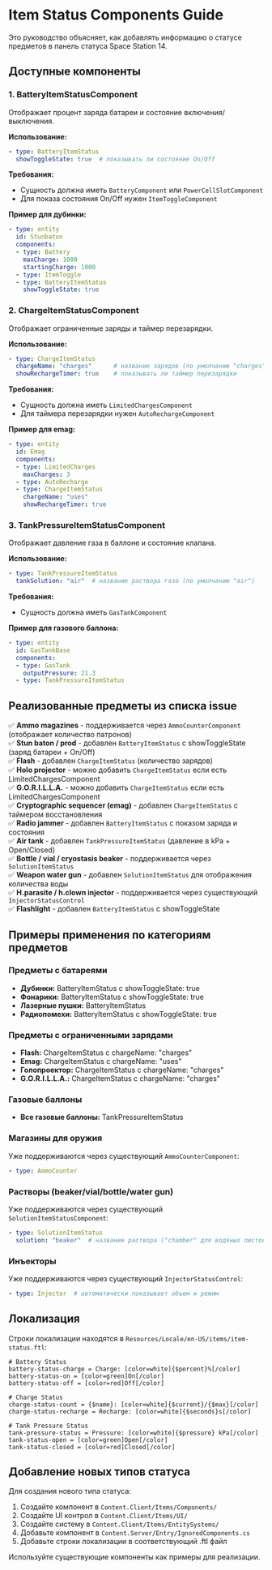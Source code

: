 # Item Status Components Guide

Это руководство объясняет, как добавлять информацию о статусе предметов в панель статуса Space Station 14.

## Доступные компоненты

### 1. BatteryItemStatusComponent
Отображает процент заряда батареи и состояние включения/выключения.

**Использование:**
```yaml
- type: BatteryItemStatus
  showToggleState: true  # показывать ли состояние On/Off
```

**Требования:**
- Сущность должна иметь `BatteryComponent` или `PowerCellSlotComponent`
- Для показа состояния On/Off нужен `ItemToggleComponent`

**Пример для дубинки:**
```yaml
- type: entity
  id: Stunbaton
  components:
  - type: Battery
    maxCharge: 1000
    startingCharge: 1000
  - type: ItemToggle
  - type: BatteryItemStatus
    showToggleState: true
```

### 2. ChargeItemStatusComponent
Отображает ограниченные заряды и таймер перезарядки.

**Использование:**
```yaml
- type: ChargeItemStatus
  chargeName: "charges"      # название зарядов (по умолчанию "charges")
  showRechargeTimer: true    # показывать ли таймер перезарядки
```

**Требования:**
- Сущность должна иметь `LimitedChargesComponent`
- Для таймера перезарядки нужен `AutoRechargeComponent`

**Пример для emag:**
```yaml
- type: entity
  id: Emag
  components:
  - type: LimitedCharges
    maxCharges: 3
  - type: AutoRecharge
  - type: ChargeItemStatus
    chargeName: "uses"
    showRechargeTimer: true
```

### 3. TankPressureItemStatusComponent  
Отображает давление газа в баллоне и состояние клапана.

**Использование:**
```yaml
- type: TankPressureItemStatus
  tankSolution: "air"  # название раствора газа (по умолчанию "air")
```

**Требования:**
- Сущность должна иметь `GasTankComponent`

**Пример для газового баллона:**
```yaml
- type: entity
  id: GasTankBase
  components:
  - type: GasTank
    outputPressure: 21.3
  - type: TankPressureItemStatus
```

## Реализованные предметы из списка issue

✅ **Ammo magazines** - поддерживается через `AmmoCounterComponent` (отображает количество патронов)  
✅ **Stun baton / prod** - добавлен `BatteryItemStatus` с showToggleState (заряд батареи + On/Off)  
✅ **Flash** - добавлен `ChargeItemStatus` (количество зарядов)  
✅ **Holo projector** - можно добавить `ChargeItemStatus` если есть LimitedChargesComponent  
✅ **G.O.R.I.L.L.A.** - можно добавить `ChargeItemStatus` если есть LimitedChargesComponent  
✅ **Cryptographic sequencer (emag)** - добавлен `ChargeItemStatus` с таймером восстановления  
✅ **Radio jammer** - добавлен `BatteryItemStatus` с показом заряда и состояния  
✅ **Air tank** - добавлен `TankPressureItemStatus` (давление в kPa + Open/Closed)  
✅ **Bottle / vial / cryostasis beaker** - поддерживается через `SolutionItemStatus`  
✅ **Weapon water gun** - добавлен `SolutionItemStatus` для отображения количества воды  
✅ **H.parasite / h.clown injector** - поддерживается через существующий `InjectorStatusControl`  
✅ **Flashlight** - добавлен `BatteryItemStatus` с showToggleState  

## Примеры применения по категориям предметов

### Предметы с батареями
- **Дубинки:** BatteryItemStatus с showToggleState: true
- **Фонарики:** BatteryItemStatus с showToggleState: true  
- **Лазерные пушки:** BatteryItemStatus
- **Радиопомехи:** BatteryItemStatus с showToggleState: true

### Предметы с ограниченными зарядами
- **Flash:** ChargeItemStatus с chargeName: "charges"
- **Emag:** ChargeItemStatus с chargeName: "uses"
- **Голопроектор:** ChargeItemStatus с chargeName: "charges"
- **G.O.R.I.L.L.A.:** ChargeItemStatus с chargeName: "charges"

### Газовые баллоны
- **Все газовые баллоны:** TankPressureItemStatus

### Магазины для оружия
Уже поддерживаются через существующий `AmmoCounterComponent`:
```yaml
- type: AmmoCounter
```

### Растворы (beaker/vial/bottle/water gun)
Уже поддерживаются через существующий `SolutionItemStatusComponent`:
```yaml
- type: SolutionItemStatus
  solution: "beaker"  # название раствора ("chamber" для водяных пистолетов)
```

### Инъекторы
Уже поддерживаются через существующий `InjectorStatusControl`:
```yaml
- type: Injector  # автоматически показывает объем и режим
```

## Локализация

Строки локализации находятся в `Resources/Locale/en-US/items/item-status.ftl`:

```ftl
# Battery Status
battery-status-charge = Charge: [color=white]{$percent}%[/color]
battery-status-on = [color=green]On[/color]
battery-status-off = [color=red]Off[/color]

# Charge Status
charge-status-count = {$name}: [color=white]{$current}/{$max}[/color]
charge-status-recharge = Recharge: [color=white]{$seconds}s[/color]

# Tank Pressure Status  
tank-pressure-status = Pressure: [color=white]{$pressure} kPa[/color]
tank-status-open = [color=green]Open[/color]
tank-status-closed = [color=red]Closed[/color]
```

## Добавление новых типов статуса

Для создания нового типа статуса:

1. Создайте компонент в `Content.Client/Items/Components/`
2. Создайте UI контрол в `Content.Client/Items/UI/`
3. Создайте систему в `Content.Client/Items/EntitySystems/`
4. Добавьте компонент в `Content.Server/Entry/IgnoredComponents.cs`
5. Добавьте строки локализации в соответствующий .ftl файл

Используйте существующие компоненты как примеры для реализации.